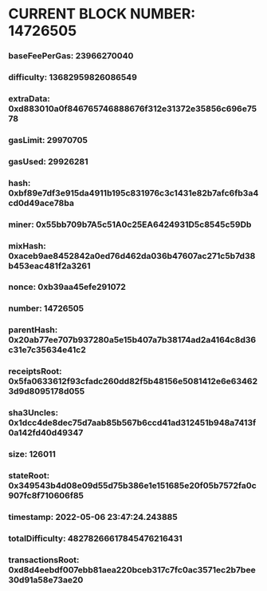 # CURRENT BLOCK NUMBER: 14726505

### baseFeePerGas: 23966270040
### difficulty: 13682959826086549
### extraData: 0xd883010a0f846765746888676f312e31372e35856c696e7578
### gasLimit: 29970705
### gasUsed: 29926281
### hash: 0xbf89e7df3e915da4911b195c831976c3c1431e82b7afc6fb3a4cd0d49ace78ba
### miner: 0x55bb709b7A5c51A0c25EA6424931D5c8545c59Db
### mixHash: 0xaceb9ae8452842a0ed76d462da036b47607ac271c5b7d38b453eac481f2a3261
### nonce: 0xb39aa45efe291072
### number: 14726505
### parentHash: 0x20ab77ee707b937280a5e15b407a7b38174ad2a4164c8d36c31e7c35634e41c2
### receiptsRoot: 0x5fa0633612f93cfadc260dd82f5b48156e5081412e6e634623d9d8095178d055
### sha3Uncles: 0x1dcc4de8dec75d7aab85b567b6ccd41ad312451b948a7413f0a142fd40d49347
### size: 126011
### stateRoot: 0x349543b4d08e09d55d75b386e1e151685e20f05b7572fa0c907fc8f710606f85
### timestamp: 2022-05-06 23:47:24.243885
### totalDifficulty: 48278266617845476216431
### transactionsRoot: 0xd8d4eebdf007ebb81aea220bceb317c7fc0ac3571ec2b7bee30d91a58e73ae20
